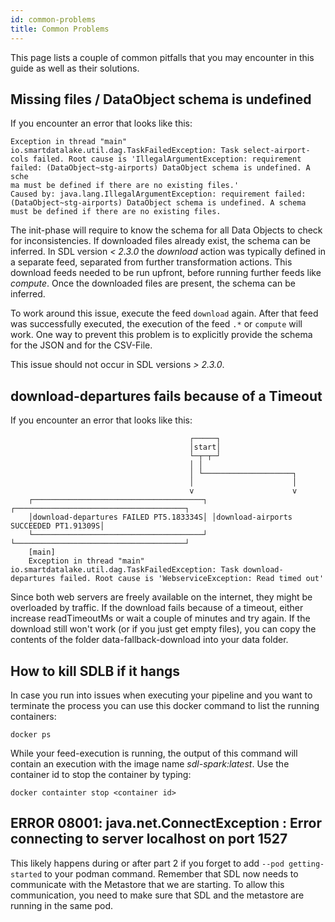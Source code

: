 ```yaml
---
id: common-problems
title: Common Problems
---
```

This page lists a couple of common pitfalls that you may encounter in this guide as well as their solutions.

## Missing files / DataObject schema is undefined
If you encounter an error that looks like this:
```
Exception in thread "main" io.smartdatalake.util.dag.TaskFailedException: Task select-airport-cols failed. Root cause is 'IllegalArgumentException: requirement failed: (DataObject~stg-airports) DataObject schema is undefined. A sche
ma must be defined if there are no existing files.'
Caused by: java.lang.IllegalArgumentException: requirement failed: (DataObject~stg-airports) DataObject schema is undefined. A schema must be defined if there are no existing files.
```
The init-phase will require to know the schema for all Data Objects to check for inconsistencies. If downloaded files already exist, the schema can be inferred. 
In SDL version *< 2.3.0* the *download* action was typically defined in a separate feed, separated from further transformation actions. This download feeds needed to be run upfront, before running further feeds like *compute*. Once the downloaded files are present, the schema can be inferred. 

To work around this issue, execute the feed `download` again. After that feed was successfully executed, the execution of
the feed `.*` or `compute` will work.
One way to prevent this problem is to explicitly provide the schema for the JSON and for the CSV-File.

This issue should not occur in SDL versions *> 2.3.0*.

## download-departures fails because of a Timeout
If you encounter an error that looks like this:
```
                                        ┌─────┐
                                        │start│
                                        └─┬─┬─┘
                                        │ │
                                        │ └────────────────────┐
                                        │                      │
                                        v                      v
    ┌──────────────────────────────────────┐ ┌──────────────────────────────────────┐
    │download-departures FAILED PT5.183334S│ │download-airports SUCCEEDED PT1.91309S│
    └──────────────────────────────────────┘ └──────────────────────────────────────┘
    [main]
    Exception in thread "main" io.smartdatalake.util.dag.TaskFailedException: Task download-departures failed. Root cause is 'WebserviceException: Read timed out'
```
Since both web servers are freely available on the internet, they might be overloaded by traffic. If the download fails because of a timeout, either increase readTimeoutMs or wait a couple of minutes and try again. If the download still won't work (or if you just get empty files), you can copy the contents of the folder data-fallback-download into your data folder.

## How to kill SDLB if it hangs

In case you run into issues when executing your pipeline and you want to terminate the process
you can use this docker command to list the running containers:
```
docker ps
```
While your feed-execution is running, the output of this command will contain
an execution with the image name *sdl-spark:latest*.
Use the container id to stop the container by typing:
```
docker containter stop <container id>
```
## ERROR 08001: java.net.ConnectException : Error connecting to server localhost on port 1527

This likely happens during or after part 2 if you forget to add `--pod getting-started` to your podman command.
Remember that SDL now needs to communicate with the Metastore that we are starting. 
To allow this communication, you need to make sure that SDL and the metastore are running in the same pod.